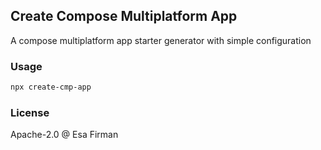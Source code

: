 ## Create Compose Multiplatform App

A compose multiplatform app starter generator with simple configuration

### Usage

```bash
npx create-cmp-app
```

### License

Apache-2.0 @ Esa Firman
